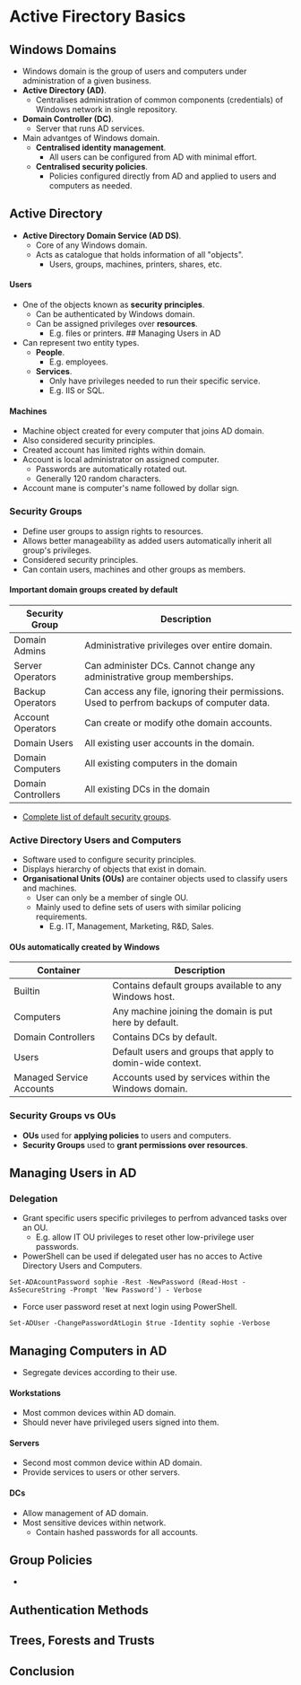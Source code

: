 # Active Firectory Basics
## Windows Domains
* Windows domain is the group of users and computers under administration of a given business.
* **Active Directory (AD)**.
  * Centralises administration of common components (credentials) of Windows network in single repository.
* **Domain Controller (DC)**.
  * Server that runs AD services.
* Main advantges of Windows domain.
  * **Centralised identity management**.
    * All users can be configured from AD with minimal effort.    
  * **Centralised security policies**.
    * Policies configured directly from AD and applied to users and computers as needed.
## Active Directory
* **Active Directory Domain Service (AD DS)**.
  * Core of any Windows domain.
  * Acts as catalogue that holds information of all "objects".
    * Users, groups, machines, printers, shares, etc.
#### Users
* One of the objects known as **security principles**.
  * Can be authenticated by Windows domain.
  * Can be assigned privileges over **resources**.
    * E.g. files or printers. ## Managing Users in AD
* Can represent two entity types.
  * **People**.
    * E.g. employees.
  * **Services**.
    * Only have privileges needed to run their specific service.
    * E.g. IIS or SQL.
#### Machines
* Machine object created for every computer that joins AD domain.
* Also considered security principles.
* Created account has limited rights within domain.
* Account is local administrator on assigned computer.
  * Passwords are automatically rotated out.
  * Generally 120 random characters.
* Account mane is computer's name followed by dollar sign.
### Security Groups
* Define user groups to assign rights to resources.
* Allows better manageability as added users automatically inherit all group's privileges.
* Considered security principles.
* Can contain users, machines and other groups as members.

#### Important domain groups created by default

| Security Group | Description
| --- | --- 
| Domain Admins | Administrative privileges over entire domain. 
| Server Operators | Can administer DCs. Cannot change any administrative group memberships.
| Backup Operators | Can access any file, ignoring their permissions. Used to perfrom backups of computer data.
| Account Operators | Can create or modify othe domain accounts.
| Domain Users | All existing user accounts in the domain.
| Domain Computers | All existing computers in the domain
| Domain Controllers | All existing DCs in the domain

* [Complete list of default security groups](https://docs.microsoft.com/en-us/windows/security/identity-protection/access-control/active-directory-security-groups).
### Active Directory Users and Computers
* Software used to configure security principles.
* Displays hierarchy of objects that exist in domain.
* **Organisational Units (OUs)** are container objects used to classify users and machines.
  * User can only be a member of single OU.
  * Mainly used to define sets of users with similar policing requirements.
    * E.g. IT, Management, Marketing, R&D, Sales.

#### OUs automatically created by Windows

| Container | Description
| --- | ---
| Builtin | Contains default groups available to any Windows host.
| Computers | Any machine joining the domain is put here by default.
| Domain Controllers | Contains DCs by default.
| Users | Default users and groups that apply to domin-wide context.
| Managed Service Accounts | Accounts used by services within the Windows domain.

### Security Groups vs OUs
* **OUs** used for **applying policies** to users and computers.
* **Security Groups** used to **grant permissions over resources**.

## Managing Users in AD
### Delegation
* Grant specific users specific privileges to perfrom advanced tasks over an OU.
  * E.g. allow IT OU privileges to reset other low-privilege user passwords.
* PowerShell can be used if delegated user has no acces to Active Directory Users and Computers.
```
Set-ADAcountPassword sophie -Rest -NewPassword (Read-Host -AsSecureString -Prompt 'New Password') - Verbose
```
* Force user password reset at next login using PowerShell.
```
Set-ADUser -ChangePasswordAtLogin $true -Identity sophie -Verbose
```

## Managing Computers in AD
* Segregate devices according to their use.
#### Workstations
* Most common devices within AD domain.
* Should never have privileged users signed into them.
#### Servers
* Second most common device within AD domain.
* Provide services to users or other servers.
#### DCs
* Allow management of AD domain.
* Most sensitive devices within network.
  * Contain hashed passwords for all accounts.

## Group Policies
* 
## Authentication Methods
## Trees, Forests and Trusts
## Conclusion
